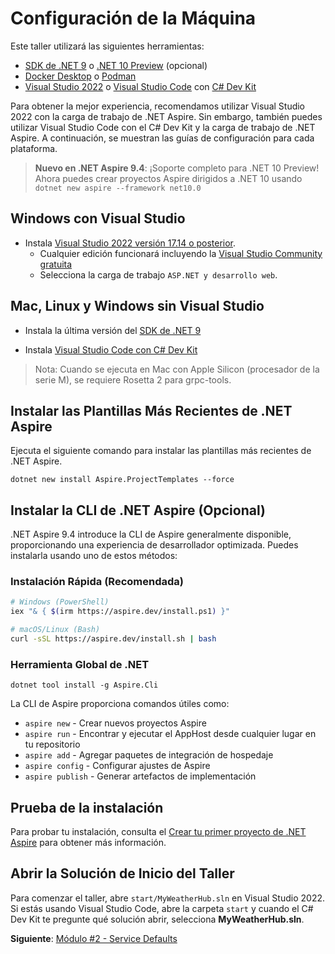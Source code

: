 # Configuración de la Máquina

Este taller utilizará las siguientes herramientas:

- [SDK de .NET 9](https://get.dot.net/9) o [.NET 10 Preview](https://get.dot.net/10) (opcional)
- [Docker Desktop](https://docs.docker.com/engine/install/) o [Podman](https://podman.io/getting-started/installation)
- [Visual Studio 2022](https://visualstudio.microsoft.com/vs/) o [Visual Studio Code](https://code.visualstudio.com/) con [C# Dev Kit](https://code.visualstudio.com/docs/csharp/get-started)

Para obtener la mejor experiencia, recomendamos utilizar Visual Studio 2022 con la carga de trabajo de .NET Aspire. Sin embargo, también puedes utilizar Visual Studio Code con el C# Dev Kit y la carga de trabajo de .NET Aspire. A continuación, se muestran las guías de configuración para cada plataforma.

> **Nuevo en .NET Aspire 9.4**: ¡Soporte completo para .NET 10 Preview! Ahora puedes crear proyectos Aspire dirigidos a .NET 10 usando `dotnet new aspire --framework net10.0`

## Windows con Visual Studio

- Instala [Visual Studio 2022 versión 17.14 o posterior](https://visualstudio.microsoft.com/vs/).
  - Cualquier edición funcionará incluyendo la [Visual Studio Community gratuita](https://visualstudio.microsoft.com/free-developer-offers/)
  - Selecciona la carga de trabajo `ASP.NET y desarrollo web`.

## Mac, Linux y Windows sin Visual Studio

- Instala la última versión del [SDK de .NET 9](https://get.dot.net/9?cid=eshop)

- Instala [Visual Studio Code con C# Dev Kit](https://code.visualstudio.com/docs/csharp/get-started)

> Nota: Cuando se ejecuta en Mac con Apple Silicon (procesador de la serie M), se requiere Rosetta 2 para grpc-tools.

## Instalar las Plantillas Más Recientes de .NET Aspire

Ejecuta el siguiente comando para instalar las plantillas más recientes de .NET Aspire.

```cli
dotnet new install Aspire.ProjectTemplates --force
```

## Instalar la CLI de .NET Aspire (Opcional)

.NET Aspire 9.4 introduce la CLI de Aspire generalmente disponible, proporcionando una experiencia de desarrollador optimizada. Puedes instalarla usando uno de estos métodos:

### Instalación Rápida (Recomendada)

```bash
# Windows (PowerShell)
iex "& { $(irm https://aspire.dev/install.ps1) }"

# macOS/Linux (Bash)
curl -sSL https://aspire.dev/install.sh | bash
```

### Herramienta Global de .NET

```cli
dotnet tool install -g Aspire.Cli
```

La CLI de Aspire proporciona comandos útiles como:

- `aspire new` - Crear nuevos proyectos Aspire
- `aspire run` - Encontrar y ejecutar el AppHost desde cualquier lugar en tu repositorio
- `aspire add` - Agregar paquetes de integración de hospedaje
- `aspire config` - Configurar ajustes de Aspire
- `aspire publish` - Generar artefactos de implementación

## Prueba de la instalación

Para probar tu instalación, consulta el [Crear tu primer proyecto de .NET Aspire](https://learn.microsoft.com/dotnet/aspire/get-started/build-your-first-aspire-app) para obtener más información.

## Abrir la Solución de Inicio del Taller

Para comenzar el taller, abre `start/MyWeatherHub.sln` en Visual Studio 2022. Si estás usando Visual Studio Code, abre la carpeta `start` y cuando el C# Dev Kit te pregunte qué solución abrir, selecciona **MyWeatherHub.sln**.

**Siguiente**: [Módulo #2 - Service Defaults](../Lesson-02-ServiceDefaults/README.md)
